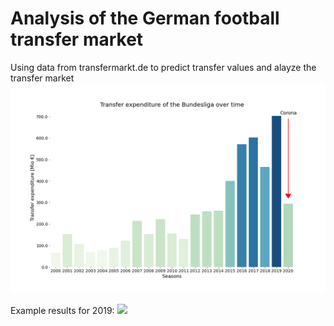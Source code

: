 # Analysis of the German football transfer market
Using data from transfermarkt.de to predict transfer values and alayze the transfer market
![](./assets/expenditure_over_time.png)

Example results for 2019:
![](./assets/results_2019)